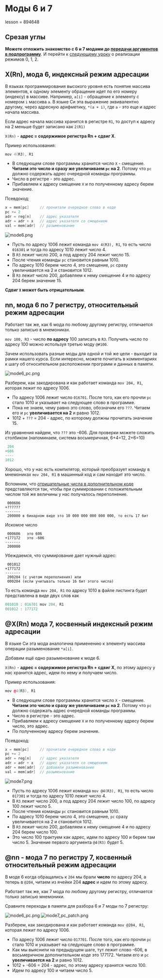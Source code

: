 # Моды 6 и 7

lesson = 894648

## Срезая углы

**Можете отложить знакомство с 6 и 7 модами до [передачи аргументов в подпрограмму](https://stepik.org/lesson/320753?unit=303629)**. И перейти к [следующему уроку](https://stepik.org/lesson/894650?unit=899571) о реализации режимов 0, 1, 2.


## X(Rn), мода 6, индексный режим адресации

В языках программирования высокого уровня есть понятие массива элементов, к одному элементу обращение идет по его номеру (индексу) в массиве. Например, `a[i]` - обращение к элементу с номером `i` массива `a`. В языке Си эта выражение эквивалентно другому, через адресную арифметику, `*(a + i)`, где `a` - это еще и адрес начала массива.

Если адрес начала массива хранится в регистре `R1`, то доступ к адресу на 2 меньше будет записано как `2(R1)` 

`X(Rn)` - **адрес = содержимое регистра Rn + сдвиг Х**.

Пример использования:
```cpp
mov 4(R3), R1
``` 

* В следующем слове программы хранится число `X` - смещение. **Читаем это число и сразу же увеличиваем `pc` на 2**. Потому что `pc` должно содержать адрес очередной команды программы.
* Число в регистре - это адрес.
* Прибавляем к адресу смещение `X` и по полученному адресу берем значение.

Псевдокод:

```cpp
x = mem[pc]     // прочитали очередное слово в коде
pc += 2
adr = reg[n]    // адрес указателя
adr = adr + x   // адрес указателя со смещением
val = mem[adr]  // разыменование
```

![mode6.png](https://stepik.org/media/attachments/lesson/894648/mode6.png)

* Пусть по адресу 1006 лежит команда `mov 4(R3), R1`, то есть число `016301` и тогда по адресу 1010 лежит число 4.
* В `R3` лежит число 200, а под адресу 204 лежит число 15.
* После чтения команды `pc` становится равным 1010.
* По адресу 1010 берем число 4, это смещение, `pc` сразу увеличивается на 2 и становится 1012.
* В `R3` лежит число 200, добавляем к нему смещение 4 и по адресу 204 берем значение 15.

**Сдвиг `X` может быть отрицательным**.

## nn, мода 6 по 7 регистру, относительный режим адресации

Работает так же, как 6 мода по любому другому регистру, отличается только записью в мнемониках.

`mov 100, R3` - число **по адресу** 100 записать в `R3`. Получить число по адресу 100 можно используя третью моду `@#100`. 

Зачем использовать разные моды для одной и той же цели - выходит за рамки нашего курса. Если интересно, можете почитать в комментариях к шагу об относительном расположении программ и данных в памяти.

![mode6_pc.png](https://stepik.org/media/attachments/lesson/894648/mode6_pc.png)

Разберем, как закодирована и как работает команда `mov 204, R1`, которая лежит по адресу 1006.

* По адресу 1006 лежит число `016701`. После того, как его прочли `pc` стало 1010 и указывает на следующее слово в программе.
* Пока не знаем, чему равно это слово, обозначим его `???`. Читаем его и `pc` **увеличивается на 2** и равно 1012.
* 1012 + `???` = 204 - адрес, по которому должны прочитать значение 15. 

Из уравнения найдем, что `???` это -606. Для проверки можете сложить столбиком (напоминаем, система восьмеричная, 6+4=12, 2+6=10)
```cpp
 204
+606
----
1012
```
Хорошо, что у нас есть компилятор, который преобразует команду в мнемониках `mov 204, R1` в машинный код и сам находит это число.

Вспомним, что [отрицательные числа в дополнительном коде](https://stepik.org/lesson/777149/step/4?unit=779630) представляются так, чтобы при суммировании с положительным числом той же величины у нас получалось переполнение.
```
 000606
+??????
------- 
 200000 в бинарном виде это 10 000 000 000 000 000, то есть 17 бит
```
Искомое число 
```
 000606   это 606
+177172   это -606
------- 
 200000
```
Убеждаемся, что суммирование дает нужный адрес:
```
 001012
+177172
-------
 200204 (с учетом переполнения) или
 000204 (если учитывать только 16 бит этого числа)
```
То есть команда `mov 204, R1` по адресу 1010 в файле листинга будет представлена в виде двух слов как
```cpp
001010 : 016701 mov 204, R1
001012 : 177172
```

## @X(Rn) мода 7, косвенный индексный режим адресации

В языке Си эта мода аналогична применению к элементу массива операции разыменование `*a[i]`.

Добавим ещё одно разыменование к моде 6.

`X(Rn)` - **адрес = содержимое регистра Rn + сдвиг Х**, по этому адресу у нас хранится адрес, идем по нему и получаем число.

Пример использования:
```cpp
mov @4(R3), R1
``` 

* В следующем слове программы хранится число `X` - смещение. **Читаем это число и сразу же увеличиваем `pc` на 2**. Потому что `pc` должно содержать адрес очередной команды программы.
* Число в регистре - это адрес.
* Прибавляем к адресу смещение `X` и по полученному адресу берем число, это адрес.
* По полученному адресу берем значение.

Псевдокод:

```cpp
x = mem[pc]     // прочитали очередное слово в коде
pc += 2
adr = reg[n]    // адрес указателя
adr = adr + x   // адрес указателя со смещением
adr = mem[adr]  // добавили разыменование
val = mem[adr]  // разыменование
```

![mode7.png](https://stepik.org/media/attachments/lesson/894648/mode7.png)

* Пусть по адресу 1006 лежит команда `mov @4(R3), R1`, то есть число `017301` и тогда по адресу 1010 лежит число 4.
* В `R3` лежит число 200, а под адресу 204 лежит число 100, по адресу 100 лежит число 5.
* После чтения команды `pc` становится равным 1010.
* По адресу 1010 берем число 4, это смещение, `pc` сразу увеличивается на 2 и становится 1012.
* В `R3` лежит число 200, добавляем к нему смещение 4 и по адресу 204 берем число 100.
* Это число 100 трактуем как адрес, идем по адресу 100 и берем там число 5. Значение первого аргумента `@4(R3)` будет 5.

## @nn - мода 7 по регистру 7, косвенный относительный режим адресации

В моде 6 когда обращались к `204` мы брали **число** по адресу 204, а теперь в `@204`, читаем из ячейки 204 **адрес** и идем по этому адресу.

Работает так же, как 7 мода по любому другому регистру, отличается только записью мнемоники.

Сравните переходы в памяти для разбора 6 и 7 моды по 7 регистру:

![mode6_pc.png](https://stepik.org/media/attachments/lesson/894648/mode6_pc.png) ![mode7_pc_patch.png](https://stepik.org/media/attachments/lesson/894648/mode7_pc_patch.png)


Разберем, как закодирована и как работает команда `mov @204, R1`, которая лежит по адресу 1006.

* По адресу 1006 лежит число `017701`. После того, как его прочли `pc` стало 1010 и указывает на следующее слово в программе.
* Как мы выяснили на предыдущем шаге, тут лежит слово -606, в восьмеричном дополнительном коде это 177172. Читаем его и `pc` **увеличивается на 2** и равно 1012.
* 1012 + -606 = 204 - адрес, по этому адресу хранится число 100.
* Идем по адресу 100 и читаем число 5.